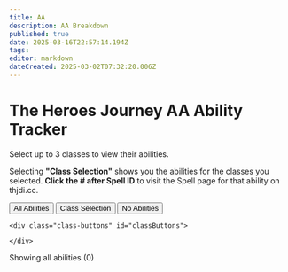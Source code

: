 ```yaml
---
title: AA
description: AA Breakdown
published: true
date: 2025-03-16T22:57:14.194Z
tags: 
editor: markdown
dateCreated: 2025-03-02T07:32:20.006Z
---
```


# The Heroes Journey AA Ability Tracker

Select up to 3 classes to view their abilities.

Selecting **"Class Selection"** shows you the abilities for the classes you selected.
**Click the # after Spell ID** to visit the Spell page for that ability on thjdi.cc.

<div class="controls">
    <div class="filter-options">
        <button class="mode-button active" data-mode="all">All Abilities</button>
        <button class="mode-button" data-mode="selection">Class Selection</button>
        <button class="mode-button" data-mode="none">No Abilities</button>
    </div>
    
    <div class="class-buttons" id="classButtons">
       
    </div>
</div>

<div class="stats" id="stats">
    Showing all abilities (0)
</div>

<div class="abilities-container" id="abilitiesContainer">
</div>